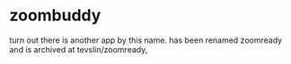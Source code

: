 # zoombuddy
turn out there is another app by this name. has been renamed zoomready and is archived at tevslin/zoomready,
